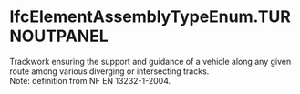 IfcElementAssemblyTypeEnum.TURNOUTPANEL
=======================================
Trackwork ensuring the support and guidance of a vehicle along any given route
among various diverging or intersecting tracks.  
Note: definition from NF EN 13232-1-2004.


